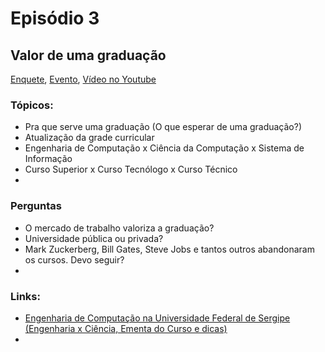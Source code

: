 # Episódio 3
## Valor de uma graduação

[Enquete](https://www.facebook.com/groups/GDGAracaju/permalink/370933196440227/),
[Evento](https://plus.google.com/events/cpdqse36ml0i8qnu5rkak76m6s4), 
[Vídeo no Youtube](#)

### Tópicos:
 - Pra que serve uma graduação (O que esperar de uma graduação?)
 - Atualização da grade curricular
 - Engenharia de Computação x Ciência da Computação x Sistema de Informação
 - Curso Superior x Curso Tecnólogo x Curso Técnico
 -
 
### Perguntas
 - O mercado de trabalho valoriza a graduação?
 - Universidade pública ou privada?
 - Mark Zuckerberg, Bill Gates, Steve Jobs e tantos outros abandonaram os cursos. Devo seguir?
 - 

### Links:
 - [Engenharia de Computação na Universidade Federal de Sergipe (Engenharia x Ciência, Ementa do Curso e dicas)](https://speakerdeck.com/fernandomalmeida/engenharia-de-computacao-na-universidade-federal-de-sergipe)
 - 
